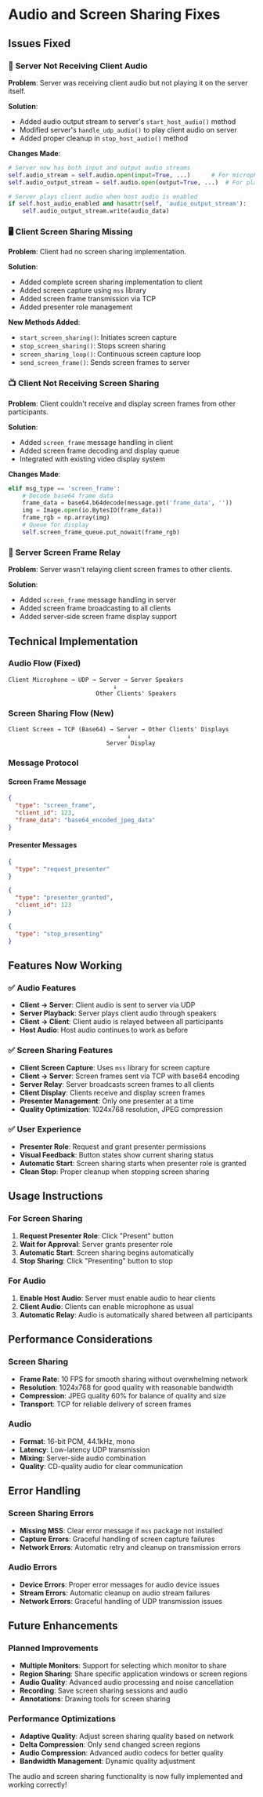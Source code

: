 # Audio and Screen Sharing Fixes

## Issues Fixed

### 🎤 **Server Not Receiving Client Audio**
**Problem**: Server was receiving client audio but not playing it on the server itself.

**Solution**: 
- Added audio output stream to server's `start_host_audio()` method
- Modified server's `handle_udp_audio()` to play client audio on server
- Added proper cleanup in `stop_host_audio()` method

**Changes Made**:
```python
# Server now has both input and output audio streams
self.audio_stream = self.audio.open(input=True, ...)      # For microphone
self.audio_output_stream = self.audio.open(output=True, ...)  # For playback

# Server plays client audio when host audio is enabled
if self.host_audio_enabled and hasattr(self, 'audio_output_stream'):
    self.audio_output_stream.write(audio_data)
```

### 🖥️ **Client Screen Sharing Missing**
**Problem**: Client had no screen sharing implementation.

**Solution**: 
- Added complete screen sharing implementation to client
- Added screen capture using `mss` library
- Added screen frame transmission via TCP
- Added presenter role management

**New Methods Added**:
- `start_screen_sharing()`: Initiates screen capture
- `stop_screen_sharing()`: Stops screen sharing
- `screen_sharing_loop()`: Continuous screen capture loop
- `send_screen_frame()`: Sends screen frames to server

### 📺 **Client Not Receiving Screen Sharing**
**Problem**: Client couldn't receive and display screen frames from other participants.

**Solution**:
- Added `screen_frame` message handling in client
- Added screen frame decoding and display queue
- Integrated with existing video display system

**Changes Made**:
```python
elif msg_type == 'screen_frame':
    # Decode base64 frame data
    frame_data = base64.b64decode(message.get('frame_data', ''))
    img = Image.open(io.BytesIO(frame_data))
    frame_rgb = np.array(img)
    # Queue for display
    self.screen_frame_queue.put_nowait(frame_rgb)
```

### 🔄 **Server Screen Frame Relay**
**Problem**: Server wasn't relaying client screen frames to other clients.

**Solution**:
- Added `screen_frame` message handling in server
- Added screen frame broadcasting to all clients
- Added server-side screen frame display support

## Technical Implementation

### Audio Flow (Fixed)
```
Client Microphone → UDP → Server → Server Speakers
                              ↓
                         Other Clients' Speakers
```

### Screen Sharing Flow (New)
```
Client Screen → TCP (Base64) → Server → Other Clients' Displays
                                  ↓
                            Server Display
```

### Message Protocol

#### Screen Frame Message
```json
{
  "type": "screen_frame",
  "client_id": 123,
  "frame_data": "base64_encoded_jpeg_data"
}
```

#### Presenter Messages
```json
{
  "type": "request_presenter"
}

{
  "type": "presenter_granted",
  "client_id": 123
}

{
  "type": "stop_presenting"
}
```

## Features Now Working

### ✅ **Audio Features**
- **Client → Server**: Client audio is sent to server via UDP
- **Server Playback**: Server plays client audio through speakers
- **Client → Client**: Client audio is relayed between all participants
- **Host Audio**: Host audio continues to work as before

### ✅ **Screen Sharing Features**
- **Client Screen Capture**: Uses `mss` library for screen capture
- **Client → Server**: Screen frames sent via TCP with base64 encoding
- **Server Relay**: Server broadcasts screen frames to all clients
- **Client Display**: Clients receive and display screen frames
- **Presenter Management**: Only one presenter at a time
- **Quality Optimization**: 1024x768 resolution, JPEG compression

### ✅ **User Experience**
- **Presenter Role**: Request and grant presenter permissions
- **Visual Feedback**: Button states show current sharing status
- **Automatic Start**: Screen sharing starts when presenter role is granted
- **Clean Stop**: Proper cleanup when stopping screen sharing

## Usage Instructions

### For Screen Sharing
1. **Request Presenter Role**: Click "Present" button
2. **Wait for Approval**: Server grants presenter role
3. **Automatic Start**: Screen sharing begins automatically
4. **Stop Sharing**: Click "Presenting" button to stop

### For Audio
1. **Enable Host Audio**: Server must enable audio to hear clients
2. **Client Audio**: Clients can enable microphone as usual
3. **Automatic Relay**: Audio is automatically shared between all participants

## Performance Considerations

### Screen Sharing
- **Frame Rate**: 10 FPS for smooth sharing without overwhelming network
- **Resolution**: 1024x768 for good quality with reasonable bandwidth
- **Compression**: JPEG quality 60% for balance of quality and size
- **Transport**: TCP for reliable delivery of screen frames

### Audio
- **Format**: 16-bit PCM, 44.1kHz, mono
- **Latency**: Low-latency UDP transmission
- **Mixing**: Server-side audio combination
- **Quality**: CD-quality audio for clear communication

## Error Handling

### Screen Sharing Errors
- **Missing MSS**: Clear error message if `mss` package not installed
- **Capture Errors**: Graceful handling of screen capture failures
- **Network Errors**: Automatic retry and cleanup on transmission errors

### Audio Errors
- **Device Errors**: Proper error messages for audio device issues
- **Stream Errors**: Automatic cleanup on audio stream failures
- **Network Errors**: Graceful handling of UDP transmission issues

## Future Enhancements

### Planned Improvements
- **Multiple Monitors**: Support for selecting which monitor to share
- **Region Sharing**: Share specific application windows or screen regions
- **Audio Quality**: Advanced audio processing and noise cancellation
- **Recording**: Save screen sharing sessions and audio
- **Annotations**: Drawing tools for screen sharing

### Performance Optimizations
- **Adaptive Quality**: Adjust screen sharing quality based on network
- **Delta Compression**: Only send changed screen regions
- **Audio Compression**: Advanced audio codecs for better quality
- **Bandwidth Management**: Dynamic quality adjustment

The audio and screen sharing functionality is now fully implemented and working correctly!